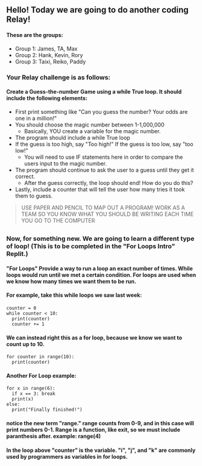 ## Hello! Today we are going to do another coding Relay! 
#### These are the groups: 
* Group 1: James, TA, Max
* Group 2: Hank, Kevin, Rory
* Group 3: Taixi, Reiko, Paddy

### Your Relay challenge is as follows: 
#### Create a Guess-the-number Game using a while True loop. It should include the following elements: 
* First print something like "Can you guess the number? Your odds are one in a million!"
* You should choose the magic number between 1-1,000,000
  * Basically, YOU create a variable for the magic number. 
* The program should include a while True loop
* If the guess is too high, say "Too high!" If the guess is too low, say "too low!"
  * You will need to use IF statements here in order to compare the users input to the magic number. 
* The program should continue to ask the user to a guess until they get it correct.
  * After the guess correctly, the loop should end! How do you do this? 
* Lastly, include a counter that will tell the user how many tries it took them to guess. 

> USE PAPER AND PENCIL TO MAP OUT A PROGRAM! WORK AS A TEAM SO YOU KNOW WHAT YOU SHOULD BE WRITING EACH TIME YOU GO TO THE COMPUTER 


## 
## 


### Now, for something new. We are going to learn a different type of loop! (This is to be completed in the "For Loops Intro" Replit.)
#### "For Loops" Provide a way to run a loop an exact number of times. While loops would run until we met a certain condition. For loops are used when we know how many times we want them to be run. 

#### For example, take this while loops we saw last week: 
```
counter = 0
while counter < 10:
  print(counter)
  counter += 1
```
#### We can instead right this as a for loop, because we know we want to count up to 10. 
```
for counter in range(10):
  print(counter)

```
#### Another For Loop example: 

```
for x in range(6):
  if x == 3: break
  print(x)
else:
  print("Finally finished!")
```

#### notice the new term "range." range counts from 0-9, and in this case will print numbers 0-1. Range is a function, like exit, so we must include paranthesis after. example: range(4)
#### In the loop above "counter" is the variable. "i", "j", and "k" are commonly used by programmers as variables in for loops. 


